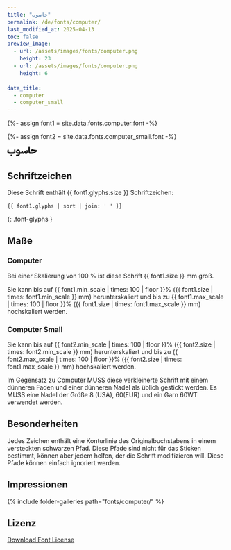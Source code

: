 ```yaml
---
title: "حاسوب"
permalink: /de/fonts/computer/
last_modified_at: 2025-04-13
toc: false
preview_image:
  - url: /assets/images/fonts/computer.png
    height: 23
  - url: /assets/images/fonts/computer.png
    height: 6

data_title:
  - computer
  - computer_small
---
```

{%- assign font1 = site.data.fonts.computer.font -%}

{%- assign font2 = site.data.fonts.computer_small.font -%}

<img 
     src="/assets/images/fonts/computer.png"
     alt="Emilio20" height="23">

## Schriftzeichen

Diese Schrift enthält  {{ font1.glyphs.size }} Schriftzeichen:

```
{{ font1.glyphs | sort | join: ' ' }}
```
{: .font-glyphs }

## Maße

### Computer

Bei einer Skalierung von 100 % ist diese Schrift {{ font1.size }} mm groß.

Sie kann bis auf {{ font1.min_scale | times: 100 | floor }}% ({{ font1.size | times: font1.min_scale }} mm) herunterskaliert und 
bis zu {{ font1.max_scale | times: 100 | floor }}% ({{ font1.size | times: font1.max_scale }} mm) hochskaliert  werden.

### Computer Small

Sie kann bis auf {{ font2.min_scale | times: 100 | floor }}% ({{ font2.size | times: font2.min_scale }} mm) herunterskaliert und 
bis zu {{ font2.max_scale | times: 100 | floor }}% ({{ font2.size | times: font1.max_scale }} mm) hochskaliert  werden.

Im Gegensatz zu Computer MUSS diese verkleinerte Schrift mit einem dünneren Faden und einer dünneren Nadel als üblich gestickt werden. Es MUSS eine Nadel der Größe 8 (USA), 60(EUR) und ein Garn 60WT verwendet werden.

## Besonderheiten

Jedes Zeichen enthält eine Konturlinie des Originalbuchstabens in einem versteckten schwarzen Pfad. Diese Pfade sind nicht für das Sticken bestimmt, können aber jedem helfen, der die Schrift modifizieren will. Diese Pfade können einfach ignoriert werden.

## Impressionen

{% include folder-galleries path="fonts/computer/" %}

## Lizenz

[Download Font License](https://github.com/inkstitch/inkstitch/tree/main/fonts/computer/LICENSE)
